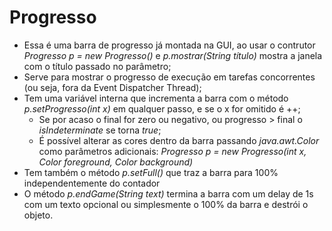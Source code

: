 # Progresso
- Essa é uma barra de progresso já montada na GUI, ao usar o contrutor *Progresso p = new Progresso()*  e *p.mostrar(String título)* mostra a janela com o título passado no parâmetro;
- Serve para mostrar o progresso de execução em tarefas concorrentes (ou seja, fora da Event Dispatcher Thread);
- Tem uma variável interna que incrementa a barra com o método *p.setProgresso(int x)* em qualquer passo, e se o x for omitido é ++;
    - Se por acaso o final for zero ou negativo, ou progresso > final o *isIndeterminate* se torna *true*;
    - É possível alterar as cores dentro da barra passando *java.awt.Color* como parâmetros adicionais: *Progresso p = new Progresso(int x, Color foreground, Color background)*
- Tem também o método *p.setFull()* que traz a barra para 100% independentemente do contador
- O método *p.endGame(String text)* termina a barra com um delay de 1s com um texto opcional ou simplesmente o 100% da barra e destrói o objeto.
